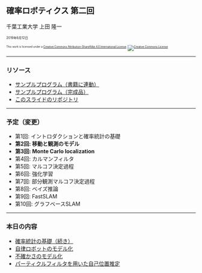 ## 確率ロボティクス 第二回

千葉工業大学 上田 隆一

<span style="font-size:60%">2019年6月12日</span>

<p style="font-size:50%">
This work is licensed under a <a rel="license" href="http://creativecommons.org/licenses/by-sa/4.0/">Creative Commons Attribution-ShareAlike 4.0 International License</a>.
<a rel="license" href="http://creativecommons.org/licenses/by-sa/4.0/">
<img alt="Creative Commons License" style="border-width:0" src="https://i.creativecommons.org/l/by-sa/4.0/88x31.png" /></a>
</p>

---

### リソース

* [サンプルプログラム（書籍に連動）](https://github.com/ryuichiueda/LNPR_BOOK_CODES)
* [サンプルプログラム（完成品）](https://github.com/ryuichiueda/LNPR)
* [このスライドのリポジトリ](https://github.com/ryuichiueda/LNPR_SLIDES)

---

### 予定（変更）

* 第1回: イントロダクションと確率統計の基礎
* **第2回: 移動と観測のモデル**
* **第3回: Monte Carlo localization**
* 第4回: カルマンフィルタ
* 第5回: マルコフ決定過程
* 第6回: 強化学習
* 第7回: 部分観測マルコフ決定過程
* 第8回: ベイズ推論
* 第9回: FastSLAM
* 第10回: グラフベースSLAM

---

### 本日の内容

* [確率統計の基礎（続き）](https://ryuichiueda.github.io/LNPR_SLIDES/60min/chap2_60min.html#/18)
* [自律ロボットのモデル化](https://ryuichiueda.github.io/LNPR_SLIDES/10min/chap3_10min.html)
* [不確かさのモデル化](https://ryuichiueda.github.io/LNPR_SLIDES/30min/chap4_30min.html)
* [パーティクルフィルタを用いた自己位置推定](https://ryuichiueda.github.io/LNPR_SLIDES/60min/chap5_60min.html)

